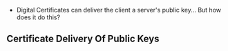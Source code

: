 - Digital Certificates can deliver the client a server's public key... But how does it do this?

## Certificate Delivery Of Public Keys 
